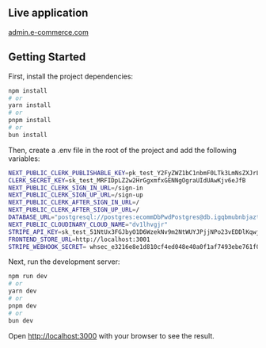 ## Live application
[admin.e-commerce.com](https://storeeadmin.vercel.app)

## Getting Started

First, install the project dependencies:

```bash
npm install
# or
yarn install
# or
pnpm install
# or
bun install
```

Then, create a .env file in the root of the project and add the following variables:

```bash
NEXT_PUBLIC_CLERK_PUBLISHABLE_KEY=pk_test_Y2FyZWZ1bC1nbmF0LTk3LmNsZXJrLmFjY291bnRzLmRldiQ
CLERK_SECRET_KEY=sk_test_MRFIDpLZ2w2HrGgxmfxGENNgOgraUIdUAwKjv6eJfB
NEXT_PUBLIC_CLERK_SIGN_IN_URL=/sign-in
NEXT_PUBLIC_CLERK_SIGN_UP_URL=/sign-up
NEXT_PUBLIC_CLERK_AFTER_SIGN_IN_URL=/
NEXT_PUBLIC_CLERK_AFTER_SIGN_UP_URL=/
DATABASE_URL="postgresql://postgres:ecommDbPwdPostgres@db.igqbmubnbjaztifeftgv.supabase.co:5432/postgres"
NEXT_PUBLIC_CLOUDINARY_CLOUD_NAME="dv1lhvgjr"
STRIPE_API_KEY=sk_test_51NtUx3FGJbyO1D6WzekNv9m2NtWUYJPjjNPo23vEDDlKqwj3qM794yj3pWWUmuwG2vxMSYK6WjzhB76vJNk4xXPU009lpmIs6N
FRONTEND_STORE_URL=http://localhost:3001
STRIPE_WEBHOOK_SECRET= whsec_e3216e8e1d810cf4ed048e40a0f1af7493ebe761f07b1f773577c42abd714f86
```

Next, run the development server:

```bash
npm run dev
# or
yarn dev
# or
pnpm dev
# or
bun dev
```

Open [http://localhost:3000](http://localhost:3000) with your browser to see the result.
